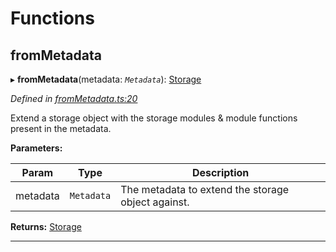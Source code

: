 

# Functions

<a id="frommetadata"></a>

##  fromMetadata

▸ **fromMetadata**(metadata: *`Metadata`*): [Storage](../interfaces/_types_d_.storage.md)

*Defined in [fromMetadata.ts:20](https://github.com/polkadot-js/api/blob/4344f33/packages/type-storage/src/fromMetadata.ts#L20)*

Extend a storage object with the storage modules & module functions present in the metadata.

**Parameters:**

| Param | Type | Description |
| ------ | ------ | ------ |
| metadata | `Metadata` |  The metadata to extend the storage object against. |

**Returns:** [Storage](../interfaces/_types_d_.storage.md)

___

